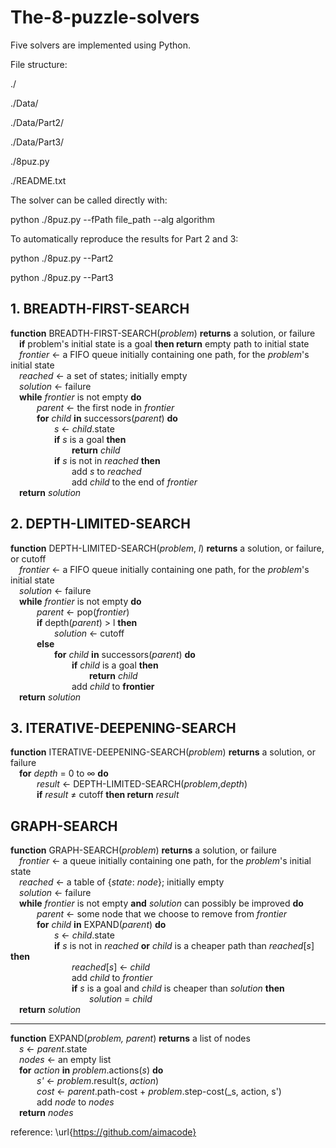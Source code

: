 # The-8-puzzle-solvers
Five solvers are implemented using Python. 

File structure:

./

./Data/

./Data/Part2/

./Data/Part3/

./8puz.py

./README.txt



The solver can be called directly with:

python ./8puz.py --fPath file_path --alg algorithm

To automatically reproduce the results for Part 2 and 3:

python ./8puz.py --Part2

python ./8puz.py --Part3

## 1. BREADTH-FIRST-SEARCH

__function__ BREADTH-FIRST-SEARCH(_problem_) __returns__ a solution, or failure  
&emsp;__if__ problem's initial state is a goal __then return__ empty path to initial state  
&emsp;_frontier_ &larr; a FIFO queue initially containing one path, for the _problem_'s initial state  
&emsp;_reached_ &larr; a set of states; initially empty  
&emsp;_solution_ &larr; failure  
&emsp;__while__  _frontier_ is not empty __do__  
&emsp;&emsp;&emsp;_parent_ &larr; the first node in _frontier_  
&emsp;&emsp;&emsp;__for__ _child_ __in__ successors(_parent_) __do__   
&emsp;&emsp;&emsp;&emsp;&emsp;_s_ &larr; _child_.state  
&emsp;&emsp;&emsp;&emsp;&emsp;__if__ _s_ is a goal  __then__  
&emsp;&emsp;&emsp;&emsp;&emsp;&emsp;&emsp;__return__  _child_  
&emsp;&emsp;&emsp;&emsp;&emsp;__if__ _s_ is not in _reached_ __then__  
&emsp;&emsp;&emsp;&emsp;&emsp;&emsp;&emsp;add _s_ to _reached_  
&emsp;&emsp;&emsp;&emsp;&emsp;&emsp;&emsp;add _child_ to the end of _frontier_  
&emsp;__return__  _solution_


## 2. DEPTH-LIMITED-SEARCH

__function__ DEPTH-LIMITED-SEARCH(_problem_, _l_) __returns__ a solution, or failure, or cutoff  
&emsp;_frontier_ &larr; a FIFO queue initially containing one path, for the _problem_'s initial state  
&emsp;_solution_ &larr; failure  
&emsp;__while__  _frontier_ is not empty __do__  
&emsp;&emsp;&emsp;_parent_ &larr; pop(_frontier_)  
&emsp;&emsp;&emsp;__if__ depth(_parent_) > l __then__  
&emsp;&emsp;&emsp;&emsp;&emsp;_solution_ &larr; cutoff  
&emsp;&emsp;&emsp;__else__  
&emsp;&emsp;&emsp;&emsp;&emsp;__for__ _child_ __in__ successors(_parent_) __do__  
&emsp;&emsp;&emsp;&emsp;&emsp;&emsp;&emsp;__if__ _child_ is a goal __then__  
&emsp;&emsp;&emsp;&emsp;&emsp;&emsp;&emsp;&emsp;&emsp;__return__ _child_  
&emsp;&emsp;&emsp;&emsp;&emsp;&emsp;&emsp;add _child_ to __frontier__  
&emsp;__return__  _solution_  

## 3. ITERATIVE-DEEPENING-SEARCH

__function__ ITERATIVE-DEEPENING-SEARCH(_problem_) __returns__ a solution, or failure  
&emsp;__for__ _depth_ = 0 to &infin; __do__  
&emsp;&emsp;&emsp;_result_ &larr; DEPTH\-LIMITED\-SEARCH(_problem_,_depth_)  
&emsp;&emsp;&emsp;__if__ _result_ &ne; cutoff __then return__ _result_


## GRAPH-SEARCH

__function__ GRAPH-SEARCH(_problem_) __returns__ a solution, or failure  
&emsp;_frontier_ &larr; a queue initially containing one path, for the _problem_'s initial state  
&emsp;_reached_ &larr; a table of {_state_: _node_}; initially empty  
&emsp;_solution_ &larr; failure  
&emsp;__while__  _frontier_ is not empty __and__ _solution_ can possibly be improved __do__  
&emsp;&emsp;&emsp;_parent_ &larr; some node that we choose to remove from _frontier_  
&emsp;&emsp;&emsp;__for__ _child_ __in__ EXPAND(_parent_) __do__   
&emsp;&emsp;&emsp;&emsp;&emsp;_s_ &larr; _child_.state  
&emsp;&emsp;&emsp;&emsp;&emsp;__if__ _s_ is not in _reached_  __or__ _child_ is a cheaper path than _reached_[_s_] __then__  
&emsp;&emsp;&emsp;&emsp;&emsp;&emsp;&emsp;_reached_[_s_] &larr; _child_  
&emsp;&emsp;&emsp;&emsp;&emsp;&emsp;&emsp;add _child_ to _frontier_  
&emsp;&emsp;&emsp;&emsp;&emsp;&emsp;&emsp;__if__ _s_ is a goal and _child_ is cheaper than _solution_ __then__  
&emsp;&emsp;&emsp;&emsp;&emsp;&emsp;&emsp;&emsp;&emsp;_solution_  =  _child_  
&emsp;__return__ _solution_

---
__function__ EXPAND(_problem, parent_) __returns__ a list of nodes  
&emsp;_s_ &larr; _parent_.state  
&emsp;_nodes_ &larr; an empty list  
&emsp;__for__ _action_ __in__ _problem_.actions(_s_) __do__   
&emsp;&emsp;&emsp;_s'_ &larr; _problem_.result(_s_, _action_)  
&emsp;&emsp;&emsp;_cost_ &larr; _parent_.path-cost + _problem_.step-cost(_s, action, s')  
&emsp;&emsp;&emsp;add _node_ to _nodes_  
&emsp;__return__ _nodes_  


reference: \url{https://github.com/aimacode}
